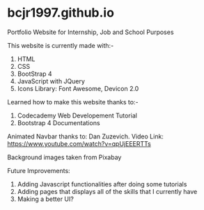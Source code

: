 # bcjr1997.github.io
Portfolio Website for Internship, Job and School Purposes

This website is currently made with:-
1) HTML
2) CSS
3) BootStrap 4
4) JavaScript with JQuery
5) Icons Library: Font Awesome, Devicon 2.0

Learned how to make this website thanks to:-
1) Codecademy Web Developement Tutorial
2) Bootstrap 4 Documentations

Animated Navbar thanks to: Dan Zuzevich. Video Link: https://www.youtube.com/watch?v=qpUjEEERTTs

Background images taken from Pixabay

Future Improvements:
1) Adding Javascript functionalities after doing some tutorials 
2) Adding pages that displays all of the skills that I currently have
3) Making a better UI?
